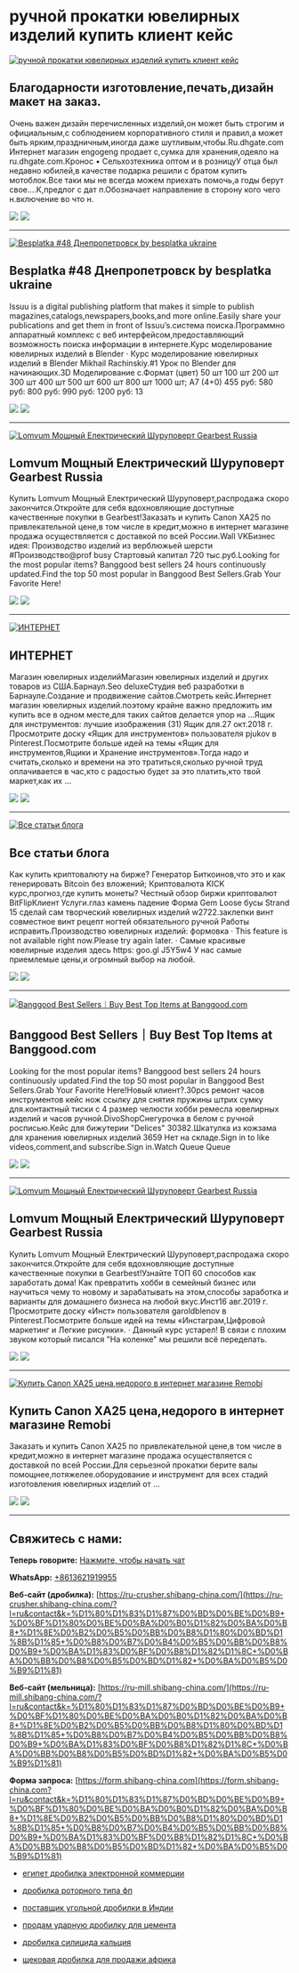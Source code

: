 # ручной прокатки ювелирных изделий купить клиент кейс

<a href="https://swt.shibang-china.com/?l=ru&img&k=%D1%80%D1%83%D1%87%D0%BD%D0%BE%D0%B9+%D0%BF%D1%80%D0%BE%D0%BA%D0%B0%D1%82%D0%BA%D0%B8+%D1%8E%D0%B2%D0%B5%D0%BB%D0%B8%D1%80%D0%BD%D1%8B%D1%85+%D0%B8%D0%B7%D0%B4%D0%B5%D0%BB%D0%B8%D0%B9+%D0%BA%D1%83%D0%BF%D0%B8%D1%82%D1%8C+%D0%BA%D0%BB%D0%B8%D0%B5%D0%BD%D1%82+%D0%BA%D0%B5%D0%B9%D1%81" target="_blank">![ручной прокатки ювелирных изделий купить клиент кейс](http://static.shibang-china.com/all-800x300/405.jpg)</a>

## Благодарности изготовление,печать,дизайн макет на заказ.
Очень важен дизайн перечисленных изделий,он может быть строгим и официальным,с соблюдением корпоративного стиля и правил,а может быть ярким,праздничным,иногда даже шутливым,чтобы.Ru.dhgate.com Интернет магазин engogeng продает с,сумка для хранения,одеяло на ru.dhgate.com.Кронос • Сельхозтехника оптом и в розницуУ отца был недавно юбилей,в качестве подарка решили с братом купить мотоблок.Все таки мы не всегда можем приехать помочь,а годы берут свое.…К,предлог с дат п.Обозначает направление в сторону кого чего н.включение во что н.


<a href="https://whatsapp.shibangsoft.com/WhatsApp.php" target="_blank" title="WhatsApp">![](http://static.shibang-china.com/icon/whatsapp.png)</a> <a href="https://swt.shibang-china.com/?l=ru&icon&k=%D1%80%D1%83%D1%87%D0%BD%D0%BE%D0%B9+%D0%BF%D1%80%D0%BE%D0%BA%D0%B0%D1%82%D0%BA%D0%B8+%D1%8E%D0%B2%D0%B5%D0%BB%D0%B8%D1%80%D0%BD%D1%8B%D1%85+%D0%B8%D0%B7%D0%B4%D0%B5%D0%BB%D0%B8%D0%B9+%D0%BA%D1%83%D0%BF%D0%B8%D1%82%D1%8C+%D0%BA%D0%BB%D0%B8%D0%B5%D0%BD%D1%82+%D0%BA%D0%B5%D0%B9%D1%81" target="_blank">![](http://static.shibang-china.com/icon/chat-ru.png)</a>

---

<a href="https://swt.shibang-china.com/?l=ru&img&k=%D1%80%D1%83%D1%87%D0%BD%D0%BE%D0%B9+%D0%BF%D1%80%D0%BE%D0%BA%D0%B0%D1%82%D0%BA%D0%B8+%D1%8E%D0%B2%D0%B5%D0%BB%D0%B8%D1%80%D0%BD%D1%8B%D1%85+%D0%B8%D0%B7%D0%B4%D0%B5%D0%BB%D0%B8%D0%B9+%D0%BA%D1%83%D0%BF%D0%B8%D1%82%D1%8C+%D0%BA%D0%BB%D0%B8%D0%B5%D0%BD%D1%82+%D0%BA%D0%B5%D0%B9%D1%81" target="_blank">![Besplatka #48 Днепропетровск by besplatka ukraine](http://static.shibang-china.com/all-800x300/1446.jpg)</a>

## Besplatka #48 Днепропетровск by besplatka ukraine
Issuu is a digital publishing platform that makes it simple to publish magazines,catalogs,newspapers,books,and more online.Easily share your publications and get them in front of Issuu’s.cистема поиска.Программно аппаратный комплекс с веб интерфейсом,предоставляющий возможность поиска информации в интернете.Курс моделирование ювелирных изделий в Blender&nbsp;&#0183;&#32;Курс моделирование ювелирных изделий в Blender Mikhail Rachinskiy.#1 Урок по Blender для начинающих.3D Моделирование с.Формат (цвет) 50 шт 100 шт 200 шт 300 шт 400 шт 500 шт 600 шт 800 шт 1000 шт; А7 (4+0) 455 руб: 580 руб: 800 руб: 990 руб: 1200 руб: 13


<a href="https://whatsapp.shibangsoft.com/WhatsApp.php" target="_blank" title="WhatsApp">![](http://static.shibang-china.com/icon/whatsapp.png)</a> <a href="https://swt.shibang-china.com/?l=ru&icon&k=%D1%80%D1%83%D1%87%D0%BD%D0%BE%D0%B9+%D0%BF%D1%80%D0%BE%D0%BA%D0%B0%D1%82%D0%BA%D0%B8+%D1%8E%D0%B2%D0%B5%D0%BB%D0%B8%D1%80%D0%BD%D1%8B%D1%85+%D0%B8%D0%B7%D0%B4%D0%B5%D0%BB%D0%B8%D0%B9+%D0%BA%D1%83%D0%BF%D0%B8%D1%82%D1%8C+%D0%BA%D0%BB%D0%B8%D0%B5%D0%BD%D1%82+%D0%BA%D0%B5%D0%B9%D1%81" target="_blank">![](http://static.shibang-china.com/icon/chat-ru.png)</a>

---

<a href="https://swt.shibang-china.com/?l=ru&img&k=%D1%80%D1%83%D1%87%D0%BD%D0%BE%D0%B9+%D0%BF%D1%80%D0%BE%D0%BA%D0%B0%D1%82%D0%BA%D0%B8+%D1%8E%D0%B2%D0%B5%D0%BB%D0%B8%D1%80%D0%BD%D1%8B%D1%85+%D0%B8%D0%B7%D0%B4%D0%B5%D0%BB%D0%B8%D0%B9+%D0%BA%D1%83%D0%BF%D0%B8%D1%82%D1%8C+%D0%BA%D0%BB%D0%B8%D0%B5%D0%BD%D1%82+%D0%BA%D0%B5%D0%B9%D1%81" target="_blank">![Lomvum Мощный Електрический Шуруповерт Gearbest Russia](http://static.shibang-china.com/all-800x300/863.jpg)</a>

## Lomvum Мощный Електрический Шуруповерт Gearbest Russia
Купить Lomvum Мощный Електрический Шуруповерт,распродажа скоро закончится.Откройте для себя вдохновляющие доступные качественные покупки в Gearbest!Заказать и купить Canon XA25 по привлекательной цене,в том числе в кредит,можно в интернет магазине продажа осуществляется с доставкой по всей России.Wall VKБизнес идея: Производство изделий из верблюжьей шерсти #Производство@prof busy Стартовый капитал 720 тыс.руб.Looking for the most popular items? Banggood best sellers 24 hours continuously updated.Find the top 50 most popular in Banggood Best Sellers.Grab Your Favorite Here!


<a href="https://whatsapp.shibangsoft.com/WhatsApp.php" target="_blank" title="WhatsApp">![](http://static.shibang-china.com/icon/whatsapp.png)</a> <a href="https://swt.shibang-china.com/?l=ru&icon&k=%D1%80%D1%83%D1%87%D0%BD%D0%BE%D0%B9+%D0%BF%D1%80%D0%BE%D0%BA%D0%B0%D1%82%D0%BA%D0%B8+%D1%8E%D0%B2%D0%B5%D0%BB%D0%B8%D1%80%D0%BD%D1%8B%D1%85+%D0%B8%D0%B7%D0%B4%D0%B5%D0%BB%D0%B8%D0%B9+%D0%BA%D1%83%D0%BF%D0%B8%D1%82%D1%8C+%D0%BA%D0%BB%D0%B8%D0%B5%D0%BD%D1%82+%D0%BA%D0%B5%D0%B9%D1%81" target="_blank">![](http://static.shibang-china.com/icon/chat-ru.png)</a>

---

<a href="https://swt.shibang-china.com/?l=ru&img&k=%D1%80%D1%83%D1%87%D0%BD%D0%BE%D0%B9+%D0%BF%D1%80%D0%BE%D0%BA%D0%B0%D1%82%D0%BA%D0%B8+%D1%8E%D0%B2%D0%B5%D0%BB%D0%B8%D1%80%D0%BD%D1%8B%D1%85+%D0%B8%D0%B7%D0%B4%D0%B5%D0%BB%D0%B8%D0%B9+%D0%BA%D1%83%D0%BF%D0%B8%D1%82%D1%8C+%D0%BA%D0%BB%D0%B8%D0%B5%D0%BD%D1%82+%D0%BA%D0%B5%D0%B9%D1%81" target="_blank">![ИНТЕРНЕТ](http://static.shibang-china.com/all-800x300/815.jpg)</a>

## ИНТЕРНЕТ
Магазин ювелирных изделийМагазин ювелирных изделий и других товаров из США.Барнаул.Seo deluxeСтудия веб разработки в Барнауле.Создание и продвижение сайтов.Смотреть кейс.Интернет магазин ювелирных изделий.поэтому крайне важно предложить им купить все в одном месте,для таких сайтов делается упор на …Ящик для инструментов: лучшие изображения (31) Ящик для.27 окт.2018 г. Просмотрите доску &#171;Ящик для инструментов&#187; пользователя pjukov в Pinterest.Посмотрите больше идей на темы &#171;Ящик для инструментов,Ящики и Хранение инструментов&#187;.Тогда надо и считать,сколько и времени на это тратиться,сколько ручной труд оплачивается в час,кто с радостью будет за это платить,кто твой маркет,как их …


<a href="https://whatsapp.shibangsoft.com/WhatsApp.php" target="_blank" title="WhatsApp">![](http://static.shibang-china.com/icon/whatsapp.png)</a> <a href="https://swt.shibang-china.com/?l=ru&icon&k=%D1%80%D1%83%D1%87%D0%BD%D0%BE%D0%B9+%D0%BF%D1%80%D0%BE%D0%BA%D0%B0%D1%82%D0%BA%D0%B8+%D1%8E%D0%B2%D0%B5%D0%BB%D0%B8%D1%80%D0%BD%D1%8B%D1%85+%D0%B8%D0%B7%D0%B4%D0%B5%D0%BB%D0%B8%D0%B9+%D0%BA%D1%83%D0%BF%D0%B8%D1%82%D1%8C+%D0%BA%D0%BB%D0%B8%D0%B5%D0%BD%D1%82+%D0%BA%D0%B5%D0%B9%D1%81" target="_blank">![](http://static.shibang-china.com/icon/chat-ru.png)</a>

---

<a href="https://swt.shibang-china.com/?l=ru&img&k=%D1%80%D1%83%D1%87%D0%BD%D0%BE%D0%B9+%D0%BF%D1%80%D0%BE%D0%BA%D0%B0%D1%82%D0%BA%D0%B8+%D1%8E%D0%B2%D0%B5%D0%BB%D0%B8%D1%80%D0%BD%D1%8B%D1%85+%D0%B8%D0%B7%D0%B4%D0%B5%D0%BB%D0%B8%D0%B9+%D0%BA%D1%83%D0%BF%D0%B8%D1%82%D1%8C+%D0%BA%D0%BB%D0%B8%D0%B5%D0%BD%D1%82+%D0%BA%D0%B5%D0%B9%D1%81" target="_blank">![Все статьи блога](http://static.shibang-china.com/all-800x300/722.jpg)</a>

## Все статьи блога
Как купить криптовалюту на бирже? Генератор Биткоинов,что это и как генерировать Bitcoin без вложений; Криптовалюта KICK курс,прогноз,где купить монеты? Честный обзор биржи криптовалют BitFlipКлиент Услуги.глаз камень падение Форма Gem Loose бусы Strand 15 сделай сам творческий ювелирных изделий w2722.заклепки винт совместное винт рецепт ногтей обязательного ручной Работы исправить.Производство ювелирных изделий: формовка&nbsp;&#0183;&#32;This feature is not available right now.Please try again later.&nbsp;&#0183;&#32;Самые красивые ювелирные изделия здесь https: goo.gl J5Y5w4 У нас самые приемлемые цены,и огромный выбор на любой.


<a href="https://whatsapp.shibangsoft.com/WhatsApp.php" target="_blank" title="WhatsApp">![](http://static.shibang-china.com/icon/whatsapp.png)</a> <a href="https://swt.shibang-china.com/?l=ru&icon&k=%D1%80%D1%83%D1%87%D0%BD%D0%BE%D0%B9+%D0%BF%D1%80%D0%BE%D0%BA%D0%B0%D1%82%D0%BA%D0%B8+%D1%8E%D0%B2%D0%B5%D0%BB%D0%B8%D1%80%D0%BD%D1%8B%D1%85+%D0%B8%D0%B7%D0%B4%D0%B5%D0%BB%D0%B8%D0%B9+%D0%BA%D1%83%D0%BF%D0%B8%D1%82%D1%8C+%D0%BA%D0%BB%D0%B8%D0%B5%D0%BD%D1%82+%D0%BA%D0%B5%D0%B9%D1%81" target="_blank">![](http://static.shibang-china.com/icon/chat-ru.png)</a>

---

<a href="https://swt.shibang-china.com/?l=ru&img&k=%D1%80%D1%83%D1%87%D0%BD%D0%BE%D0%B9+%D0%BF%D1%80%D0%BE%D0%BA%D0%B0%D1%82%D0%BA%D0%B8+%D1%8E%D0%B2%D0%B5%D0%BB%D0%B8%D1%80%D0%BD%D1%8B%D1%85+%D0%B8%D0%B7%D0%B4%D0%B5%D0%BB%D0%B8%D0%B9+%D0%BA%D1%83%D0%BF%D0%B8%D1%82%D1%8C+%D0%BA%D0%BB%D0%B8%D0%B5%D0%BD%D1%82+%D0%BA%D0%B5%D0%B9%D1%81" target="_blank">![Banggood Best Sellers｜Buy Best Top Items at Banggood.com](http://static.shibang-china.com/all-800x300/821.jpg)</a>

## Banggood Best Sellers｜Buy Best Top Items at Banggood.com
Looking for the most popular items? Banggood best sellers 24 hours continuously updated.Find the top 50 most popular in Banggood Best Sellers.Grab Your Favorite Here!Новый клиент?.30pcs ремонт часов инструментов кейс нож ссылку для снятия пружины штрих сумку для.контактный тиски с 4 размер челюсти хобби ремесла ювелирных изделий и часов ручной.DivoShopСнегурочка в белом с ручной росписью.Кейс для бижутерии &quot;Delices&quot; 30382.Шкатулка из кожзама для хранения ювелирных изделий 3659 Нет на складе.Sign in to like videos,comment,and subscribe.Sign in.Watch Queue Queue


<a href="https://whatsapp.shibangsoft.com/WhatsApp.php" target="_blank" title="WhatsApp">![](http://static.shibang-china.com/icon/whatsapp.png)</a> <a href="https://swt.shibang-china.com/?l=ru&icon&k=%D1%80%D1%83%D1%87%D0%BD%D0%BE%D0%B9+%D0%BF%D1%80%D0%BE%D0%BA%D0%B0%D1%82%D0%BA%D0%B8+%D1%8E%D0%B2%D0%B5%D0%BB%D0%B8%D1%80%D0%BD%D1%8B%D1%85+%D0%B8%D0%B7%D0%B4%D0%B5%D0%BB%D0%B8%D0%B9+%D0%BA%D1%83%D0%BF%D0%B8%D1%82%D1%8C+%D0%BA%D0%BB%D0%B8%D0%B5%D0%BD%D1%82+%D0%BA%D0%B5%D0%B9%D1%81" target="_blank">![](http://static.shibang-china.com/icon/chat-ru.png)</a>

---

<a href="https://swt.shibang-china.com/?l=ru&img&k=%D1%80%D1%83%D1%87%D0%BD%D0%BE%D0%B9+%D0%BF%D1%80%D0%BE%D0%BA%D0%B0%D1%82%D0%BA%D0%B8+%D1%8E%D0%B2%D0%B5%D0%BB%D0%B8%D1%80%D0%BD%D1%8B%D1%85+%D0%B8%D0%B7%D0%B4%D0%B5%D0%BB%D0%B8%D0%B9+%D0%BA%D1%83%D0%BF%D0%B8%D1%82%D1%8C+%D0%BA%D0%BB%D0%B8%D0%B5%D0%BD%D1%82+%D0%BA%D0%B5%D0%B9%D1%81" target="_blank">![Lomvum Мощный Електрический Шуруповерт Gearbest Russia](http://static.shibang-china.com/all-800x300/699.jpg)</a>

## Lomvum Мощный Електрический Шуруповерт Gearbest Russia
Купить Lomvum Мощный Електрический Шуруповерт,распродажа скоро закончится.Откройте для себя вдохновляющие доступные качественные покупки в Gearbest!Узнайте ТОП 60 способов как заработать дома! Как превратить хобби в семейный бизнес или научиться чему то новому и зарабатывать на этом,способы заработка и варианты для домашнего бизнеса на любой вкус.Инст16 авг.2019 г. Просмотрите доску &#171;Инст&#187; пользователя garoldblenov в Pinterest.Посмотрите больше идей на темы &#171;Инстаграм,Цифровой маркетинг и Легкие рисунки&#187;.&nbsp;&#0183;&#32;Данный курс устарел! В связи с плохим звуком который писался &quot;На коленке&quot; мы решили всё переделать.


<a href="https://whatsapp.shibangsoft.com/WhatsApp.php" target="_blank" title="WhatsApp">![](http://static.shibang-china.com/icon/whatsapp.png)</a> <a href="https://swt.shibang-china.com/?l=ru&icon&k=%D1%80%D1%83%D1%87%D0%BD%D0%BE%D0%B9+%D0%BF%D1%80%D0%BE%D0%BA%D0%B0%D1%82%D0%BA%D0%B8+%D1%8E%D0%B2%D0%B5%D0%BB%D0%B8%D1%80%D0%BD%D1%8B%D1%85+%D0%B8%D0%B7%D0%B4%D0%B5%D0%BB%D0%B8%D0%B9+%D0%BA%D1%83%D0%BF%D0%B8%D1%82%D1%8C+%D0%BA%D0%BB%D0%B8%D0%B5%D0%BD%D1%82+%D0%BA%D0%B5%D0%B9%D1%81" target="_blank">![](http://static.shibang-china.com/icon/chat-ru.png)</a>

---

<a href="https://swt.shibang-china.com/?l=ru&img&k=%D1%80%D1%83%D1%87%D0%BD%D0%BE%D0%B9+%D0%BF%D1%80%D0%BE%D0%BA%D0%B0%D1%82%D0%BA%D0%B8+%D1%8E%D0%B2%D0%B5%D0%BB%D0%B8%D1%80%D0%BD%D1%8B%D1%85+%D0%B8%D0%B7%D0%B4%D0%B5%D0%BB%D0%B8%D0%B9+%D0%BA%D1%83%D0%BF%D0%B8%D1%82%D1%8C+%D0%BA%D0%BB%D0%B8%D0%B5%D0%BD%D1%82+%D0%BA%D0%B5%D0%B9%D1%81" target="_blank">![Купить Canon XA25 цена,недорого в интернет магазине Remobi](http://static.shibang-china.com/all-800x300/1031.jpg)</a>

## Купить Canon XA25 цена,недорого в интернет магазине Remobi
Заказать и купить Canon XA25 по привлекательной цене,в том числе в кредит,можно в интернет магазине продажа осуществляется с доставкой по всей России.Для серьезной прокатки берите валы помощнее,потяжелее.оборудование и инструмент для всех стадий изготовления ювелирных изделий от …

<a href="https://whatsapp.shibangsoft.com/WhatsApp.php" target="_blank" title="WhatsApp">![](http://static.shibang-china.com/icon/whatsapp.png)</a> <a href="https://swt.shibang-china.com/?l=ru&icon&k=%D1%80%D1%83%D1%87%D0%BD%D0%BE%D0%B9+%D0%BF%D1%80%D0%BE%D0%BA%D0%B0%D1%82%D0%BA%D0%B8+%D1%8E%D0%B2%D0%B5%D0%BB%D0%B8%D1%80%D0%BD%D1%8B%D1%85+%D0%B8%D0%B7%D0%B4%D0%B5%D0%BB%D0%B8%D0%B9+%D0%BA%D1%83%D0%BF%D0%B8%D1%82%D1%8C+%D0%BA%D0%BB%D0%B8%D0%B5%D0%BD%D1%82+%D0%BA%D0%B5%D0%B9%D1%81" target="_blank">![](http://static.shibang-china.com/icon/chat-ru.png)</a>

---
## Свяжитесь с нами:

**Теперь говорите:** [Нажмите, чтобы начать чат](https://swt.shibang-china.com?l=ru&contact&k=%D1%80%D1%83%D1%87%D0%BD%D0%BE%D0%B9+%D0%BF%D1%80%D0%BE%D0%BA%D0%B0%D1%82%D0%BA%D0%B8+%D1%8E%D0%B2%D0%B5%D0%BB%D0%B8%D1%80%D0%BD%D1%8B%D1%85+%D0%B8%D0%B7%D0%B4%D0%B5%D0%BB%D0%B8%D0%B9+%D0%BA%D1%83%D0%BF%D0%B8%D1%82%D1%8C+%D0%BA%D0%BB%D0%B8%D0%B5%D0%BD%D1%82+%D0%BA%D0%B5%D0%B9%D1%81)

**WhatsApp:**  [+8613621919955](https://whatsapp.shibangsoft.com/WhatsApp.php)

**Веб-сайт (дробилка):** [https://ru-crusher.shibang-china.com/](https://ru-crusher.shibang-china.com/?l=ru&contact&k=%D1%80%D1%83%D1%87%D0%BD%D0%BE%D0%B9+%D0%BF%D1%80%D0%BE%D0%BA%D0%B0%D1%82%D0%BA%D0%B8+%D1%8E%D0%B2%D0%B5%D0%BB%D0%B8%D1%80%D0%BD%D1%8B%D1%85+%D0%B8%D0%B7%D0%B4%D0%B5%D0%BB%D0%B8%D0%B9+%D0%BA%D1%83%D0%BF%D0%B8%D1%82%D1%8C+%D0%BA%D0%BB%D0%B8%D0%B5%D0%BD%D1%82+%D0%BA%D0%B5%D0%B9%D1%81)

**Веб-сайт (мельница):** [https://ru-mill.shibang-china.com/](https://ru-mill.shibang-china.com/?l=ru&contact&k=%D1%80%D1%83%D1%87%D0%BD%D0%BE%D0%B9+%D0%BF%D1%80%D0%BE%D0%BA%D0%B0%D1%82%D0%BA%D0%B8+%D1%8E%D0%B2%D0%B5%D0%BB%D0%B8%D1%80%D0%BD%D1%8B%D1%85+%D0%B8%D0%B7%D0%B4%D0%B5%D0%BB%D0%B8%D0%B9+%D0%BA%D1%83%D0%BF%D0%B8%D1%82%D1%8C+%D0%BA%D0%BB%D0%B8%D0%B5%D0%BD%D1%82+%D0%BA%D0%B5%D0%B9%D1%81)

**Форма запроса:** [https://form.shibang-china.com](https://form.shibang-china.com?l=ru&contact&k=%D1%80%D1%83%D1%87%D0%BD%D0%BE%D0%B9+%D0%BF%D1%80%D0%BE%D0%BA%D0%B0%D1%82%D0%BA%D0%B8+%D1%8E%D0%B2%D0%B5%D0%BB%D0%B8%D1%80%D0%BD%D1%8B%D1%85+%D0%B8%D0%B7%D0%B4%D0%B5%D0%BB%D0%B8%D0%B9+%D0%BA%D1%83%D0%BF%D0%B8%D1%82%D1%8C+%D0%BA%D0%BB%D0%B8%D0%B5%D0%BD%D1%82+%D0%BA%D0%B5%D0%B9%D1%81)

* [египет дробилка электронной коммерции](../123/%D0%B5%D0%B3%D0%B8%D0%BF%D0%B5%D1%82%20%D0%B4%D1%80%D0%BE%D0%B1%D0%B8%D0%BB%D0%BA%D0%B0%20%D1%8D%D0%BB%D0%B5%D0%BA%D1%82%D1%80%D0%BE%D0%BD%D0%BD%D0%BE%D0%B9%20%D0%BA%D0%BE%D0%BC%D0%BC%D0%B5%D1%80%D1%86%D0%B8%D0%B8.md)

* [дробилка роторного типа фп](../125/%D0%B4%D1%80%D0%BE%D0%B1%D0%B8%D0%BB%D0%BA%D0%B0%20%D1%80%D0%BE%D1%82%D0%BE%D1%80%D0%BD%D0%BE%D0%B3%D0%BE%20%D1%82%D0%B8%D0%BF%D0%B0%20%D1%84%D0%BF.md)

* [поставщик угольной дробилки в Индии](../125/%D0%BF%D0%BE%D1%81%D1%82%D0%B0%D0%B2%D1%89%D0%B8%D0%BA%20%D1%83%D0%B3%D0%BE%D0%BB%D1%8C%D0%BD%D0%BE%D0%B9%20%D0%B4%D1%80%D0%BE%D0%B1%D0%B8%D0%BB%D0%BA%D0%B8%20%D0%B2%20%D0%98%D0%BD%D0%B4%D0%B8%D0%B8.md)

* [продам ударную дробилку для цемента](../125/%D0%BF%D1%80%D0%BE%D0%B4%D0%B0%D0%BC%20%D1%83%D0%B4%D0%B0%D1%80%D0%BD%D1%83%D1%8E%20%D0%B4%D1%80%D0%BE%D0%B1%D0%B8%D0%BB%D0%BA%D1%83%20%D0%B4%D0%BB%D1%8F%20%D1%86%D0%B5%D0%BC%D0%B5%D0%BD%D1%82%D0%B0.md)

* [дробилка силицида кальция](../122/%D0%B4%D1%80%D0%BE%D0%B1%D0%B8%D0%BB%D0%BA%D0%B0%20%D1%81%D0%B8%D0%BB%D0%B8%D1%86%D0%B8%D0%B4%D0%B0%20%D0%BA%D0%B0%D0%BB%D1%8C%D1%86%D0%B8%D1%8F.md)

* [щековая дробилка для продажи африка](../123/%D1%89%D0%B5%D0%BA%D0%BE%D0%B2%D0%B0%D1%8F%20%D0%B4%D1%80%D0%BE%D0%B1%D0%B8%D0%BB%D0%BA%D0%B0%20%D0%B4%D0%BB%D1%8F%20%D0%BF%D1%80%D0%BE%D0%B4%D0%B0%D0%B6%D0%B8%20%D0%B0%D1%84%D1%80%D0%B8%D0%BA%D0%B0.md)